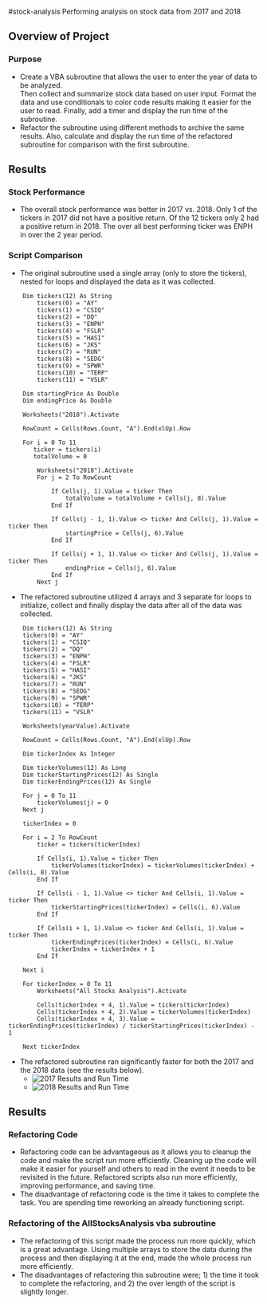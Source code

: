 #stock-analysis
Performing analysis on stock data from 2017 and 2018
## Overview of Project
### Purpose
- Create a VBA subroutine that allows the user to enter the year of data to be analyzed.  
Then collect and summarize stock data based on user input.  Format the data and use conditionals to color code results making it easier for 
the user to read. Finally, add a timer and display the run time of the subroutine. 
- Refactor the subroutine using different methods to archive the same results.  Also, calculate and display the run time of the refactored subroutine 
for comparison with the first subroutine.
## Results
### Stock Performance
- The overall stock performance was better in 2017 vs. 2018. Only 1 of the tickers in 2017 did not have a positive return.
Of the 12 tickers only 2 had a positive return in 2018.  The over all best performing ticker was ENPH in over the 2 year period. 
### Script Comparison
- The original subroutine used a single array (only to store the tickers), nested for loops and displayed the data as it was collected.  
```
    Dim tickers(12) As String
        tickers(0) = "AY"
        tickers(1) = "CSIQ"
        tickers(2) = "DQ"
        tickers(3) = "ENPH"
        tickers(4) = "FSLR"
        tickers(5) = "HASI"
        tickers(6) = "JKS"
        tickers(7) = "RUN"
        tickers(8) = "SEDG"
        tickers(9) = "SPWR"
        tickers(10) = "TERP"
        tickers(11) = "VSLR"
        
    Dim startingPrice As Double
    Dim endingPrice As Double
    
    Worksheets("2018").Activate
    
    RowCount = Cells(Rows.Count, "A").End(xlUp).Row
    
    For i = 0 To 11
       ticker = tickers(i)
       totalVolume = 0
       
        Worksheets("2018").Activate
        For j = 2 To RowCount
        
            If Cells(j, 1).Value = ticker Then
                totalVolume = totalVolume + Cells(j, 8).Value
            End If

            If Cells(j - 1, 1).Value <> ticker And Cells(j, 1).Value = ticker Then
                startingPrice = Cells(j, 6).Value
            End If
            
            If Cells(j + 1, 1).Value <> ticker And Cells(j, 1).Value = ticker Then
                endingPrice = Cells(j, 6).Value
            End If
        Next j
```
- The refactored subroutine utilized 4 arrays and 3 separate for loops to initialize, collect and finally display the data after all 
of the data was collected.  
```
    Dim tickers(12) As String
    tickers(0) = "AY"
    tickers(1) = "CSIQ"
    tickers(2) = "DQ"
    tickers(3) = "ENPH"
    tickers(4) = "FSLR"
    tickers(5) = "HASI"
    tickers(6) = "JKS"
    tickers(7) = "RUN"
    tickers(8) = "SEDG"
    tickers(9) = "SPWR"
    tickers(10) = "TERP"
    tickers(11) = "VSLR"
    
    Worksheets(yearValue).Activate
    
    RowCount = Cells(Rows.Count, "A").End(xlUp).Row
    
    Dim tickerIndex As Integer
    
    Dim tickerVolumes(12) As Long
    Dim tickerStartingPrices(12) As Single
    Dim tickerEndingPrices(12) As Single
    
    For j = 0 To 11
        tickerVolumes(j) = 0
    Next j
    
    tickerIndex = 0
    
    For i = 2 To RowCount
        ticker = tickers(tickerIndex)
        
        If Cells(i, 1).Value = ticker Then
            tickerVolumes(tickerIndex) = tickerVolumes(tickerIndex) + Cells(i, 8).Value
        End If
        
        If Cells(i - 1, 1).Value <> ticker And Cells(i, 1).Value = ticker Then
            tickerStartingPrices(tickerIndex) = Cells(i, 6).Value
        End If
        
        If Cells(i + 1, 1).Value <> ticker And Cells(i, 1).Value = ticker Then
            tickerEndingPrices(tickerIndex) = Cells(i, 6).Value
            tickerIndex = tickerIndex + 1
        End If
        
    Next i

    For tickerIndex = 0 To 11
        Worksheets("All Stocks Analysis").Activate
        
        Cells(tickerIndex + 4, 1).Value = tickers(tickerIndex)
        Cells(tickerIndex + 4, 2).Value = tickerVolumes(tickerIndex)
        Cells(tickerIndex + 4, 3).Value = tickerEndingPrices(tickerIndex) / tickerStartingPrices(tickerIndex) - 1
        
    Next tickerIndex
```
- The refactored subroutine ran significantly faster for both the 2017 and the 2018 data (see the results below).
  - ![2017 Results and Run Time](https://github.com/jediracer/stock-analysis/blob/main/resources/VBA_Challenge_2017.png)
  - ![2018 Results and Run Time](https://github.com/jediracer/stock-analysis/blob/main/resources/VBA_Challenge_2018.png)
## Results
### Refactoring Code
- Refactoring code can be advantageous as it allows you to cleanup the code and make the script run more efficiently.  Cleaning up the code
will make it easier for yourself and others to read in the event it needs to be revisited in the future.  Refactored scripts also run
more efficiently, improving performance, and saving time.
- The disadvantage of refactoring code is the time it takes to complete the task.  You are spending time reworking an already functioning script.
### Refactoring of the AllStocksAnalysis vba subroutine
- The refactoring of this script made the process run more quickly, which is a great advantage. Using multiple arrays to store 
the data during the process and then displaying it at the end, made the whole process run more efficiently.
- The disadvantages of refactoring this subroutine were; 1) the time it took to complete the refactoring, and 2) the over length
of the script is slightly longer.